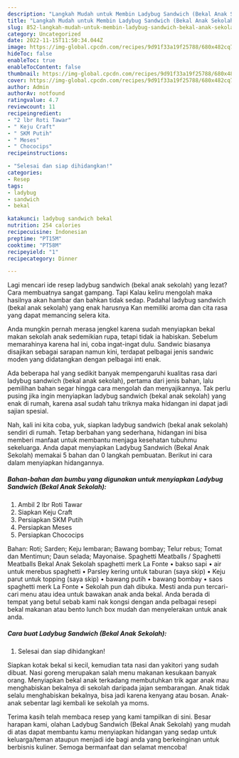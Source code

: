 ```yaml
---
description: "Langkah Mudah untuk Membin Ladybug Sandwich (Bekal Anak Sekolah) yang Lezat Sekali"
title: "Langkah Mudah untuk Membin Ladybug Sandwich (Bekal Anak Sekolah) yang Lezat Sekali"
slug: 852-langkah-mudah-untuk-membin-ladybug-sandwich-bekal-anak-sekolah-yang-lezat-sekali
category: Uncategorized
date: 2022-11-15T11:50:34.044Z
image: https://img-global.cpcdn.com/recipes/9d91f33a19f25788/680x482cq70/ladybug-sandwich-bekal-anak-sekolah-foto-resep-utama.jpg
hideToc: false
enableToc: true
enableTocContent: false
thumbnail: https://img-global.cpcdn.com/recipes/9d91f33a19f25788/680x482cq70/ladybug-sandwich-bekal-anak-sekolah-foto-resep-utama.jpg
cover: https://img-global.cpcdn.com/recipes/9d91f33a19f25788/680x482cq70/ladybug-sandwich-bekal-anak-sekolah-foto-resep-utama.jpg
author: Admin
authorAv: notfound
ratingvalue: 4.7
reviewcount: 11
recipeingredient:
- "2 lbr Roti Tawar"
- " Keju Craft"
- " SKM Putih"
- " Meses"
- " Chococips"
recipeinstructions:

- "Selesai dan siap dihidangkan!"
categories:
- Resep
tags:
- ladybug
- sandwich
- bekal

katakunci: ladybug sandwich bekal 
nutrition: 254 calories
recipecuisine: Indonesian
preptime: "PT15M"
cooktime: "PT58M"
recipeyield: "1"
recipecategory: Dinner

---
```



Lagi mencari ide resep ladybug sandwich (bekal anak sekolah) yang lezat? Cara membuatnya sangat gampang. Tapi Kalau keliru mengolah maka hasilnya akan hambar dan bahkan tidak sedap. Padahal ladybug sandwich (bekal anak sekolah) yang enak harusnya Kan memiliki aroma dan cita rasa yang dapat memancing selera kita.


Anda mungkin pernah merasa jengkel karena sudah menyiapkan bekal makan sekolah anak sedemikian rupa, tetapi tidak ia habiskan. Sebelum memarahinya karena hal ini, coba ingat-ingat dulu. Sandwic biasanya disajikan sebagai sarapan namun kini, terdapat pelbagai jenis sandwic moden yang didatangkan dengan pelbagai inti enak.

Ada beberapa hal yang sedikit banyak mempengaruhi kualitas rasa dari ladybug sandwich (bekal anak sekolah), pertama dari jenis bahan, lalu pemilihan bahan segar hingga cara mengolah dan menyajikannya. Tak perlu pusing jika ingin menyiapkan ladybug sandwich (bekal anak sekolah) yang enak di rumah, karena asal sudah tahu triknya maka hidangan ini dapat jadi sajian spesial.


Nah, kali ini kita coba, yuk, siapkan ladybug sandwich (bekal anak sekolah) sendiri di rumah. Tetap berbahan yang sederhana, hidangan ini bisa memberi manfaat untuk membantu menjaga kesehatan tubuhmu sekeluarga. Anda dapat menyiapkan Ladybug Sandwich (Bekal Anak Sekolah) memakai 5 bahan dan 0 langkah pembuatan. Berikut ini cara dalam menyiapkan hidangannya.

<!--inarticleads1-->

##### Bahan-bahan dan bumbu yang digunakan untuk menyiapkan Ladybug Sandwich (Bekal Anak Sekolah):

1. Ambil 2 lbr Roti Tawar
1. Siapkan  Keju Craft
1. Persiapkan  SKM Putih
1. Persiapkan  Meses
1. Persiapkan  Chococips


Bahan: Roti; Sarden; Keju lembaran; Bawang bombay; Telur rebus; Tomat dan Mentimun; Daun selada; Mayonaise. Spaghetti Meatballs / Spaghetti Meatballs Bekal Anak Sekolah spaghetti merk La Fonte • bakso sapi • air untuk merebus spaghetti • Parsley kering untuk taburan (saya skip) • Keju parut untuk topping (saya skip) • bawang putih • bawang bombay • saos spaghetti merk La Fonte • Sekolah pun dah dibuka. Mesti anda pun tercari-cari menu atau idea untuk bawakan anak anda bekal. Anda berada di tempat yang betul sebab kami nak kongsi dengan anda pelbagai resepi bekal makanan atau bento lunch box mudah dan menyelerakan untuk anak anda. 

<!--inarticleads2-->

##### Cara buat Ladybug Sandwich (Bekal Anak Sekolah):


1. Selesai dan siap dihidangkan!

Siapkan kotak bekal si kecil, kemudian tata nasi dan yakitori yang sudah dibuat. Nasi goreng merupakan salah menu makanan kesukaan banyak orang. Menyiapkan bekal anak terkadang membutuhkan trik agar anak mau menghabiskan bekalnya di sekolah daripada jajan sembarangan. Anak tidak selalu menghabiskan bekalnya, bisa jadi karena kenyang atau bosan. Anak-anak sebentar lagi kembali ke sekolah ya moms. 

Terima kasih telah membaca resep yang kami tampilkan di sini. Besar harapan kami, olahan Ladybug Sandwich (Bekal Anak Sekolah) yang mudah di atas dapat membantu kamu menyiapkan hidangan yang sedap untuk keluarga/teman ataupun menjadi ide bagi anda yang berkeinginan untuk berbisnis kuliner. Semoga bermanfaat dan selamat mencoba!
